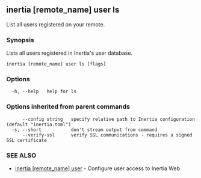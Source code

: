 ## inertia [remote_name] user ls

List all users registered on your remote.

### Synopsis

Lists all users registered in Inertia's user database.

```
inertia [remote_name] user ls [flags]
```

### Options

```
  -h, --help   help for ls
```

### Options inherited from parent commands

```
      --config string   specify relative path to Inertia configuration (default "inertia.toml")
  -s, --short           don't stream output from command
      --verify-ssl      verify SSL communications - requires a signed SSL certificate
```

### SEE ALSO

* [inertia [remote_name] user](inertia_[remote_name]_user.md)	 - Configure user access to Inertia Web

